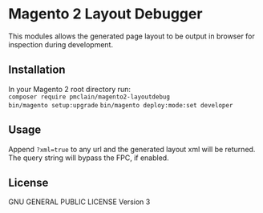 # Magento 2 Layout Debugger
This modules allows the generated page layout to be output in browser for
inspection during development.

## Installation
In your Magento 2 root directory run:  
`composer require pmclain/magento2-layoutdebug`  
`bin/magento setup:upgrade`
`bin/magento deploy:mode:set developer`

## Usage
Append `?xml=true` to any url and the generated layout xml will be returned. The
query string will bypass the FPC, if enabled.

## License
GNU GENERAL PUBLIC LICENSE Version 3